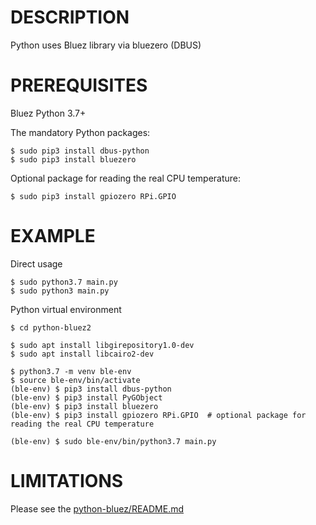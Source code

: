 # DESCRIPTION

Python uses Bluez library via bluezero (DBUS)

# PREREQUISITES
Bluez
Python 3.7+

The mandatory Python packages:
```
$ sudo pip3 install dbus-python
$ sudo pip3 install bluezero
```

Optional package for reading the real CPU temperature:
```
$ sudo pip3 install gpiozero RPi.GPIO
```

# EXAMPLE

Direct usage

```console
$ sudo python3.7 main.py
$ sudo python3 main.py
```

Python virtual environment

```
$ cd python-bluez2

$ sudo apt install libgirepository1.0-dev
$ sudo apt install libcairo2-dev

$ python3.7 -m venv ble-env
$ source ble-env/bin/activate
(ble-env) $ pip3 install dbus-python
(ble-env) $ pip3 install PyGObject
(ble-env) $ pip3 install bluezero
(ble-env) $ pip3 install gpiozero RPi.GPIO  # optional package for reading the real CPU temperature

(ble-env) $ sudo ble-env/bin/python3.7 main.py
```

# LIMITATIONS
Please see the [python-bluez/README.md](../python-bluez/README.md)
